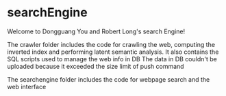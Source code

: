 # searchEngine

Welcome to Dongguang You and Robert Long's search Engine!

The crawler folder includes the code for crawling the web, computing the inverted index and performing latent semantic analysis.
It also contains the SQL scripts used to manage the web info in DB
The data in DB couldn't be uploaded because it exceeded the size limit of push command

The searchengine folder includes the code for webpage search and the web interface

